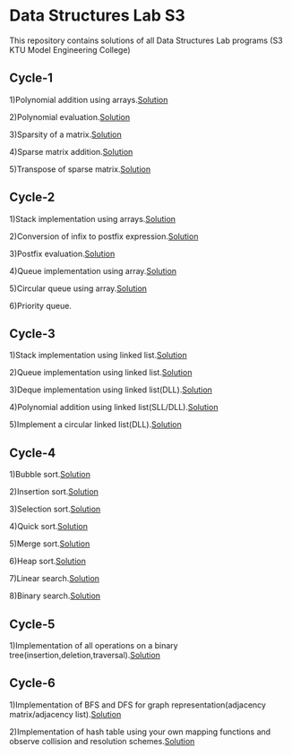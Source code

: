 
# Data Structures Lab S3

This repository contains solutions of all Data Structures Lab programs (S3 KTU Model Engineering College)


## Cycle-1


1)Polynomial addition using arrays.<a href="https://github.com/Abhijith-2002/DS-Lab/blob/main/PolynomialAddition.c">Solution</a>

2)Polynomial evaluation.<a href="https://github.com/Abhijith-2002/DS-Lab/blob/main/PolynomialEvaluation.c">Solution</a>

3)Sparsity of a matrix.<a href="https://github.com/Abhijith-2002/DS-Lab/blob/main/SparseRepresentation.c">Solution</a>

4)Sparse matrix addition.<a href="https://github.com/Abhijith-2002/DS-Lab/blob/main/SparseSum.c">Solution</a>

5)Transpose of sparse matrix.<a href="https://github.com/Abhijith-2002/DS-Lab/blob/main/SparseTranspose.c">Solution</a>
## Cycle-2

1)Stack implementation using arrays.<a href="https://github.com/Abhijith-2002/DS-Lab/blob/main/Stack.c">Solution</a>

2)Conversion of infix to postfix expression.<a href="https://github.com/Abhijith-2002/DS-Lab/blob/main/InfixToPostfix.c">Solution</a>

3)Postfix evaluation.<a href="https://github.com/Abhijith-2002/DS-Lab/blob/main/PostfixEvaluation.c">Solution</a>

4)Queue implementation using array.<a href="https://github.com/Abhijith-2002/DS-Lab/blob/main/Queue.c">Solution</a>

5)Circular queue using array.<a href="https://github.com/Abhijith-2002/DS-Lab/blob/main/CircularQueue.c">Solution</a>

6)Priority queue.
## Cycle-3

1)Stack implementation using linked list.<a href="https://github.com/Abhijith-2002/DS-Lab/blob/main/StackSLL.c">Solution</a>

2)Queue implementation using linked list.<a href="https://github.com/Abhijith-2002/DS-Lab/blob/main/QueueSLL.c">Solution</a>

3)Deque implementation using linked list(DLL).<a href="https://github.com/Abhijith-2002/DS-Lab/blob/main/DequeSLL.c">Solution</a>

4)Polynomial addition using linked list(SLL/DLL).<a href="https://github.com/Abhijith-2002/DS-Lab/blob/main/PolyAddDLL.c">Solution</a>

5)Implement a circular linked list(DLL).<a href="https://github.com/Abhijith-2002/DS-Lab/blob/main/CircularQueueSLL.c">Solution</a>
## Cycle-4

1)Bubble sort.<a href="https://github.com/Abhijith-2002/DS-Lab/blob/main/BubbleSort.c">Solution</a>

2)Insertion sort.<a href="https://github.com/Abhijith-2002/DS-Lab/blob/main/InsertionSort.c">Solution</a>

3)Selection sort.<a href="https://github.com/Abhijith-2002/DS-Lab/blob/main/PolynomialAddition.c">Solution</a>

4)Quick sort.<a href="https://github.com/Abhijith-2002/DS-Lab/blob/main/PolynomialAddition.c">Solution</a>

5)Merge sort.<a href="https://github.com/Abhijith-2002/DS-Lab/blob/main/PolynomialAddition.c">Solution</a>

6)Heap sort.<a href="https://github.com/Abhijith-2002/DS-Lab/blob/main/PolynomialAddition.c">Solution</a>

7)Linear search.<a href="https://github.com/Abhijith-2002/DS-Lab/blob/main/PolynomialAddition.c">Solution</a>

8)Binary search.<a href="https://github.com/Abhijith-2002/DS-Lab/blob/main/PolynomialAddition.c">Solution</a>
## Cycle-5

1)Implementation of all operations on a binary tree(insertion,deletion,traversal).<a href="https://github.com/Abhijith-2002/DS-Lab/blob/main/PolynomialAddition.c">Solution</a>
## Cycle-6

1)Implementation of BFS and DFS for graph representation(adjacency matrix/adjacency list).<a href="https://github.com/Abhijith-2002/DS-Lab/blob/main/PolynomialAddition.c">Solution</a>

2)Implementation of hash table using your own mapping functions and observe collision and resolution schemes.<a href="https://github.com/Abhijith-2002/DS-Lab/blob/main/PolynomialAddition.c">Solution</a>
